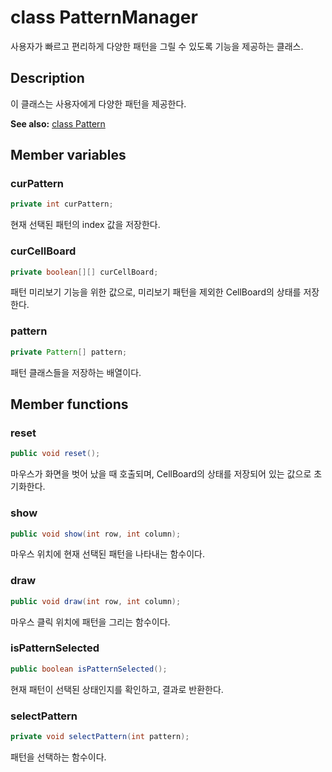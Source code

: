 # class PatternManager

사용자가 빠르고 편리하게 다양한 패턴을 그릴 수 있도록 기능을 제공하는 클래스.

## Description

이 클래스는 사용자에게 다양한 패턴을 제공한다.

**See also:** [class Pattern](Pattern.md)

## Member variables

### curPattern

```java
private int curPattern;
```

현재 선택된 패턴의 index 값을 저장한다.

### curCellBoard

```java
private boolean[][] curCellBoard;
```

패턴 미리보기 기능을 위한 값으로, 미리보기 패턴을 제외한 CellBoard의 상태를 저장한다.

### pattern

```java
private Pattern[] pattern;
```

패턴 클래스들을 저장하는 배열이다.

## Member functions

### reset

```java
public void reset();
```

마우스가 화면을 벗어 났을 때 호출되며, CellBoard의 상태를 저장되어 있는 값으로 초기화한다.

### show

```java
public void show(int row, int column);
```

마우스 위치에 현재 선택된 패턴을 나타내는 함수이다.

### draw

```java
public void draw(int row, int column);
```

마우스 클릭 위치에 패턴을 그리는 함수이다.

### isPatternSelected

```java
public boolean isPatternSelected();
```

현재 패턴이 선택된 상태인지를 확인하고, 결과로 반환한다.

### selectPattern

```java
private void selectPattern(int pattern);
```

패턴을 선택하는 함수이다.